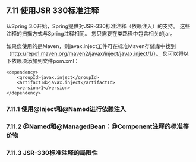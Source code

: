 ## 7.11 使用JSR 330标准注释

从Spring 3.0开始，Spring提供对JSR-330标准注释（依赖注入）的支持。 这些注释的扫描方式与Spring注释相同。 您只需要在类路径中包含相关的jar。

如果您使用的是Maven，则javax.inject工件可在标准Maven存储库中找到（http://repo1.maven.org/maven2/javax/inject/javax.inject/1/）。 您可以将以下依赖项添加到文件pom.xml：

```
<dependency>
    <groupId>javax.inject</groupId>
    <artifactId>javax.inject</artifactId>
    <version>1</version>
</dependency>
```

### 7.11.1 使用@Inject和@Named进行依赖注入



### 7.11.2  @Named和@ManagedBean：@Component注释的标准等价物

### 7.11.3  JSR-330标准注释的局限性



